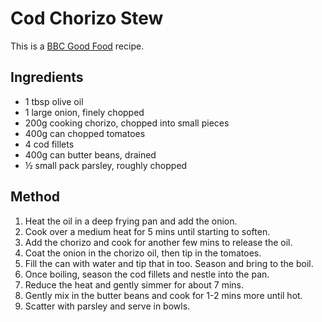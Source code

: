# Cod Chorizo Stew #
  
This is a [BBC Good Food](https://www.bbcgoodfood.com/recipes/cod-chorizo-stew) recipe.

## Ingredients ## 
  
- 1 tbsp olive oil
- 1 large onion, finely chopped
- 200g cooking chorizo, chopped into small pieces
- 400g can chopped tomatoes
- 4 cod fillets
- 400g can butter beans, drained
- ½ small pack parsley, roughly chopped
    
## Method ## 
  
1. Heat the oil in a deep frying pan and add the onion.
1. Cook over a medium heat for 5 mins until starting to soften.
1. Add the chorizo and cook for another few mins to release the oil.
1. Coat the onion in the chorizo oil, then tip in the tomatoes.
1. Fill the can with water and tip that in too. Season and bring to the boil.
1. Once boiling, season the cod fillets and nestle into the pan.
1. Reduce the heat and gently simmer for about 7 mins.
1. Gently mix in the butter beans and cook for 1-2 mins more until hot.
1. Scatter with parsley and serve in bowls.
  
  
  